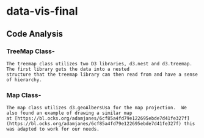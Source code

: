 # data-vis-final

## Code Analysis

### TreeMap Class-
    The treemap class utilizes two D3 libraries, d3.nest and d3.treemap.  The first library gets the data into a nested
    structure that the treemap library can then read from and have a sense of hierarchy.

### Map Class-
    The map class utilizes d3.geoAlbersUsa for the map projection.  We also found an example of drawing a similar map
    at [https://bl.ocks.org/adamjanes/6cf85a4fd79e122695ebde7d41fe327f](https://bl.ocks.org/adamjanes/6cf85a4fd79e122695ebde7d41fe327f) this was adapted to work for our needs.